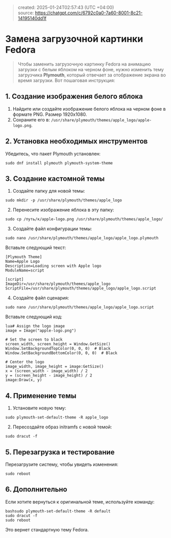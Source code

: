 > created: 2025-01-24T02:57:43 (UTC +04:00)  
> source: https://chatgpt.com/c/6792c0a0-7a60-8001-8c21-14195140dd1f  

# Замена загрузочной картинки Fedora

> Чтобы заменить загрузочную картинку Fedora на анимацию загрузки с белым яблоком на черном фоне, нужно изменить тему загрузчика **Plymouth**, который отвечает за отображение экрана во время загрузки. Вот пошаговая инструкция:

## 1. **Создание изображения белого яблока**

1. Найдите или создайте изображение белого яблока на черном фоне в формате PNG. Размер 1920x1080.
2. Сохраните его в: `/usr/share/plymouth/themes/apple_logo/apple-logo.png`.

## 2. **Установка необходимых инструментов**

Убедитесь, что пакет Plymouth установлен:

```
sudo dnf install plymouth plymouth-system-theme
```

## 3. **Создание кастомной темы**

1. Создайте папку для новой темы:
    
```
sudo mkdir -p /usr/share/plymouth/themes/apple_logo
```
    
2. Перенесите изображение яблока в эту папку:

```
sudo cp /путь/к/apple-logo.png /usr/share/plymouth/themes/apple_logo/
```
    
3. Создайте файл конфигурации темы:
```
sudo nano /usr/share/plymouth/themes/apple_logo/apple_logo.plymouth
```
    
Вставьте следующий текст:
```
[Plymouth Theme]
Name=Apple Logo
Description=Loading screen with Apple logo
ModuleName=script
    
[script]
ImageDir=/usr/share/plymouth/themes/apple_logo
ScriptFile=/usr/share/plymouth/themes/apple_logo/apple_logo.script
```
    
4.  Создайте файл сценария:
```
sudo nano /usr/share/plymouth/themes/apple_logo/apple_logo.script
```
    
Вставьте следующий код:
```
lua# Assign the logo image
image = Image("apple-logo.png")
    
# Set the screen to black
screen_width, screen_height = Window.GetSize()
Window.SetBackgroundTopColor(0, 0, 0)  # Black
Window.SetBackgroundBottomColor(0, 0, 0)  # Black
    
# Center the logo
image_width, image_height = image:GetSize()
x = (screen_width - image_width) / 2
y = (screen_height - image_height) / 2
image:Draw(x, y)
```
    
## 4. **Применение темы**

1. Установите новую тему:
```
sudo plymouth-set-default-theme -R apple_logo
```
    
2. Пересоздайте образ initramfs с новой темой:
```
sudo dracut -f
```
    
## 5. **Перезагрузка и тестирование**

Перезагрузите систему, чтобы увидеть изменения:
```
sudo reboot
```

## 6. **Дополнительно**

Если хотите вернуться к оригинальной теме, используйте команду:

```
bashsudo plymouth-set-default-theme -R default
sudo dracut -f
sudo reboot
```

Это вернет стандартную тему Fedora.
